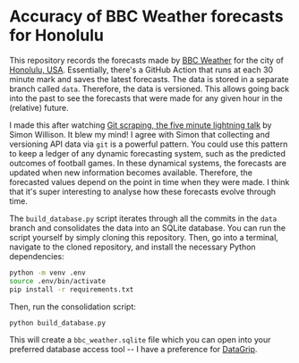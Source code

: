 # Accuracy of BBC Weather forecasts for Honolulu

This repository records the forecasts made by [BBC Weather](https://www.bbc.com/weather) for the city of [Honolulu, USA](https://www.wikiwand.com/en/Honolulu). Essentially, there's a GitHub Action that runs at each 30 minute mark and saves the latest forecasts. The data is stored in a separate branch called `data`. Therefore, the data is versioned. This allows going back into the past to see the forecasts that were made for any given hour in the (relative) future.

I made this after watching [Git scraping, the five minute lightning talk](https://simonwillison.net/2021/Mar/5/git-scraping/) by Simon Willison. It blew my mind! I agree with Simon that collecting and versioning API data via `git` is a powerful pattern. You could use this pattern to keep a ledger of any dynamic forecasting system, such as the predicted outcomes of football games. In these dynamical systems, the forecasts are updated when new information becomes available. Therefore, the forecasted values depend on the point in time when they were made. I think that it's super interesting to analyse how these forecasts evolve through time.

The `build_database.py` script iterates through all the commits in the `data` branch and consolidates the data into an SQLite database. You can run the script yourself by simply cloning this repository. Then, go into a terminal, navigate to the cloned repository, and install the necessary Python dependencies:

```sh
python -m venv .env
source .env/bin/activate
pip install -r requirements.txt
```

Then, run the consolidation script:

```sh
python build_database.py
```

This will create a `bbc_weather.sqlite` file which you can open into your preferred database access tool -- I have a preference for [DataGrip](https://www.jetbrains.com/datagrip/).
